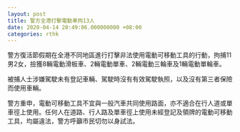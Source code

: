```yaml
---
layout: post
title: 警方全港打擊電動車拘13人
date: 2020-04-14 20:49:06.000000000 +08:00
categories: rthk
---
```


警方復活節假期在全港不同地區進行打擊非法使用電動可移動工具的行動，拘捕11男2女，撿獲8輛電動滑板車、2輛電動單車、2輛電動三輪車及1輛電動單輪車。

被捕人士涉嫌駕駛未有登記車輛、駕駛時沒有有效駕駛執照，以及沒有第三者保險而使用車輛。

警方重申，電動可移動工具不宜與一般汽車共同使用路面，亦不適合在行人道或單車徑上使用。任何人在道路、行人路及單車徑上使用未經登記及領牌的電動可移動工具，均屬違法，警方呼籲市民切勿以身試法。

